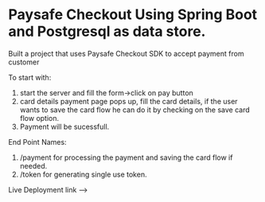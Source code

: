 # Paysafe Checkout Using Spring Boot and Postgresql as data store.

Built a project that uses Paysafe Checkout SDK to accept payment from customer

To start with: 
1. start the server and fill the form->click on pay button
2. card details payment page pops up, fill the card details, if the user wants to save 
   the card flow he can do it by checking on the save card flow option.
3. Payment will be sucessfull.

End Point Names:
1. /payment for processing the payment and saving the card flow if needed.
2. /token for generating single use token.


Live Deployment link -->

